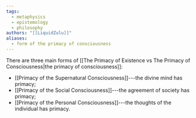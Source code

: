 ```yaml
---
tags:
  - metaphysics
  - epistemology
  - philosophy
authors: "[[LiquidZulu]]"
aliases:
  - form of the primacy of consciousness
---
```


There are three main forms of [[The Primacy of Existence vs The Primacy of Consciousness|the primacy of consciousness]]:
- [[Primacy of the Supernatural Consciousness]]---the divine mind has primacy;
- [[Primacy of the Social Consciousness]]---the agreement of society has primacy;
- [[Primacy of the Personal Consciousness]]---the thoughts of the individual has primacy.

